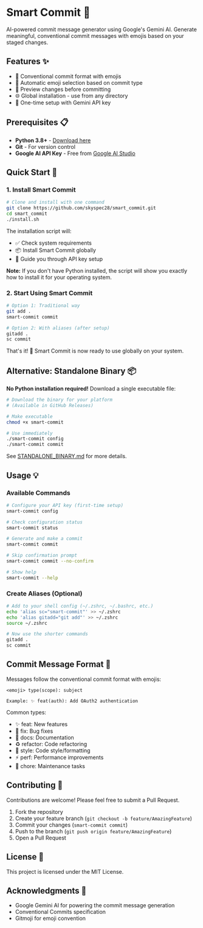 # Smart Commit 🤖

AI-powered commit message generator using Google's Gemini AI. Generate meaningful, conventional commit messages with emojis based on your staged changes.

## Features ✨

- 🎯 Conventional commit format with emojis
- 🎨 Automatic emoji selection based on commit type
- 👀 Preview changes before committing
- 🌐 Global installation - use from any directory
- 🔧 One-time setup with Gemini API key

## Prerequisites 📋

- **Python 3.8+** - [Download here](https://www.python.org/downloads/)
- **Git** - For version control
- **Google AI API Key** - Free from [Google AI Studio](https://makersuite.google.com/app/apikey)

## Quick Start 🚀

### 1. Install Smart Commit

```bash
# Clone and install with one command
git clone https://github.com/skyspec28/smart_commit.git
cd smart_commit
./install.sh
```

The installation script will:
- ✅ Check system requirements
- 📦 Install Smart Commit globally
- 🔧 Guide you through API key setup

**Note:** If you don't have Python installed, the script will show you exactly how to install it for your operating system.

### 2. Start Using Smart Commit

```bash
# Option 1: Traditional way
git add .
smart-commit commit

# Option 2: With aliases (after setup)
gitadd .
sc commit
```

That's it! 🎉 Smart Commit is now ready to use globally on your system.

## Alternative: Standalone Binary 📦

**No Python installation required!** Download a single executable file:

```bash
# Download the binary for your platform
# (Available in GitHub Releases)

# Make executable
chmod +x smart-commit

# Use immediately
./smart-commit config
./smart-commit commit
```

See [STANDALONE_BINARY.md](STANDALONE_BINARY.md) for more details.

## Usage 💡

### Available Commands

```bash
# Configure your API key (first-time setup)
smart-commit config

# Check configuration status
smart-commit status

# Generate and make a commit
smart-commit commit

# Skip confirmation prompt
smart-commit commit --no-confirm

# Show help
smart-commit --help
```

### Create Aliases (Optional)

```bash
# Add to your shell config (~/.zshrc, ~/.bashrc, etc.)
echo 'alias sc="smart-commit"' >> ~/.zshrc
echo 'alias gitadd="git add"' >> ~/.zshrc
source ~/.zshrc

# Now use the shorter commands
gitadd .
sc commit
```

## Commit Message Format 📝

Messages follow the conventional commit format with emojis:

```
<emoji> type(scope): subject

Example: ✨ feat(auth): Add OAuth2 authentication
```

Common types:
- ✨ feat: New features
- 🐛 fix: Bug fixes
- 📝 docs: Documentation
- ♻️ refactor: Code refactoring
- 🎨 style: Code style/formatting
- ⚡ perf: Performance improvements
- 🔧 chore: Maintenance tasks

## Contributing 🤝

Contributions are welcome! Please feel free to submit a Pull Request.

1. Fork the repository
2. Create your feature branch (`git checkout -b feature/AmazingFeature`)
3. Commit your changes (`smart-commit commit`)
4. Push to the branch (`git push origin feature/AmazingFeature`)
5. Open a Pull Request

## License 📄

This project is licensed under the MIT License.

## Acknowledgments 🙏

- Google Gemini AI for powering the commit message generation
- Conventional Commits specification
- Gitmoji for emoji convention
